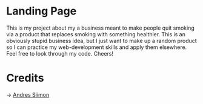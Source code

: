 # Landing Page

This is my project about my a business meant to make people quit smoking via a product that replaces smoking with something healthier. This is an obviously stupid business idea, but I just want to make up a random product so I can practice my web-development skills and apply them elsewhere. Feel free to look through my code. Cheers!

# Credits

-> [Andres Siimon](https://unsplash.com/photos/white-cigarette-stick-on-white-wall-ryBnRg4c3L0)